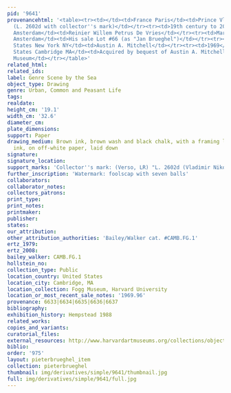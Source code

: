 ```yaml
---
pid: '9641'
provenancehtml: '<table><tr><td></td><td>France Paris</td><td>Prince Vladimir Argoutinsky-Dolgoroukoff
  (L. 2602d with collector''s mark)</td></tr><tr><td>19th century to 20th century</td><td>Netherlands
  Amsterdam</td><td>Reinier Willem Petrus De Vries</td></tr><tr><td>Mar 27 1925</td><td>Netherlands
  Amsterdam</td><td>His sale Lot #66 (as "Jan Brueghel")</td></tr><tr><td></td><td>United
  States New York NY</td><td>Austin A. Mitchell</td></tr><tr><td>1969</td><td>United
  States Cambridge MA</td><td>Acquired by bequest of Austin A. Mitchell by Fogg Art
  Museum</td></tr></table>'
related_html:
related_ids:
label: Genre Scene by the Sea
object_type: Drawing
genre: Urban, Common and Peasant Life
tags:
realdate:
height_cm: '19.1'
width_cm: '32.6'
diameter_cm:
plate_dimensions:
support: Paper
drawing_medium: Brown ink, brown wash and black chalk, with a framing line in brown
  ink, on off-white paper, laid down
signature:
signature_location:
support_marks: 'Collector''s mark: (Verso, LR) "L. 2602d (Vladimir Nikolaevitch Argoutinsky-Dolgoroukoff)"'
further_inscription: 'Watermark: foolscap with seven balls'
collaborators:
collaborator_notes:
collectors_patrons:
print_type:
print_notes:
printmaker:
publisher:
states:
our_attribution:
other_attribution_authorities: 'Bailey/Walker cat. #CAMB.FG.1'
ertz_1979:
ertz_2008:
bailey_walker: CAMB.FG.1
hollstein_no:
collection_type: Public
location_country: United States
location_city: Cambridge, MA
location_collection: Fogg Museum, Harvard University
location_or_most_recent_sale_notes: '1969.96'
provenance: 6633|6634|6635|6636|6637
bibliography:
exhibition_history: Hempstead 1988
related_works:
copies_and_variants:
curatorial_files:
external_resources: http://www.harvardartmuseums.org/collections/object/296158?position=0
biblio:
order: '975'
layout: pieterbrueghel_item
collection: pieterbrueghel
thumbnail: img/derivatives/simple/9641/thumbnail.jpg
full: img/derivatives/simple/9641/full.jpg
---
```

